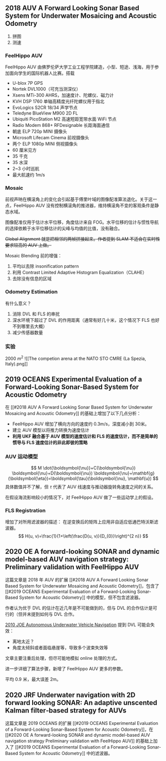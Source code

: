 ## 2018 AUV A Forward Looking Sonar Based System for Underwater Mosaicing and Acoustic Odometry
1. 拼图
2. 测速

### FeelHippo AUV
FeelHippo AUV 由佛罗伦萨大学工业工程学院建造，小型、短途、浅海，用于参加面向学生的国际机器人比赛。搭载
- U-blox 7P GPS
- Nortek DVL1000（可充当测深仪）
- Xsens MTi-300 AHRS，加速度计、陀螺仪、磁力计
- KVH DSP 1760 单轴高精度光纤陀螺仪用于指北
- EvoLogics S2CR 18/34 声学节点
- Teledyne BlueView M900 2D FL
- Ubiquiti PicoStation M2 高速短距宽带水面 WiFi 节点
- Radio Modem 868+ RFDesignable 长距海面通信
- 朝底 ELP 720p MINI 摄像头
- Microsoft Lifecam Cinema 前视摄像头
- 两个 ELP 1080p MINI 侧视摄像头
- 60 厘米见方
- 35 千克
- 35 水深
- 2~3 小时巡航
- 最大航速约 1m/s

### Mosaic
前视声呐在横滚角上的变化会引起基于傅里叶域的图像配准算法退化。关于这一点，FeelHippo AUV 没有控制横滚角的推进器，维持横滚角不变的客观条件是静态水域。

图像配准仅用于估计水平位移，角度估计来自 FOG。水平位移的估计与惯性导航的选择依赖于水平位移估计的尖峰与均值的比值，没有融合。

~~Global Alignment 就是把相邻的两帧拼接起来。作者提到 SLAM 不适合在实时性要求较高的 AUV 上做。~~

Mosaic Blending 前的增强：
1. 平均以去除 insonification pattern
2. 利用 Contrast Limited Adaptive Histogram Equalization（CLAHE）
3. 去除没有信息的区域

### Odometry Estimation
有什么意义？
1. 消除 DVL 和 FLS 的串扰
2. 深水环境下超过了 DVL 的作用距离（通常有好几十米，这个情况下 FLS 也好不到哪里去大概）
3. 减少传感器数量

### 实验
2000 $m^2$
![[The competion arena at the NATO STO CMRE (La Spezia, Italy).png]]


## 2019 OCEANS Experimental Evaluation of a Forward-Looking Sonar-Based System for Acoustic Odometry

在 [[#2018 AUV A Forward Looking Sonar Based System for Underwater Mosaicing and Acoustic Odometry]] 的基础上增加了以下几点分析：
- FeelHippo AUV 增加了横向方向的速度约 0.3m/s，深度减小到 30米。
- 建立 AUV 模型以将推力转换为速度估计
- **利用 UKF 融合基于 AUV 模型的速度估计和 FLS 的速度估计，而不是简单的惯导与 FLS 速度估计的非此即彼的策略**

### AUV 运动模型
$$
M \dot{\boldsymbol{\nu}}+C(\boldsymbol{\nu}) \boldsymbol{\nu}+D(\boldsymbol{\nu}) \boldsymbol{\nu}+\mathbf{g}(\boldsymbol{\eta})=\boldsymbol{\tau}(\boldsymbol{\nu}, \mathbf{u})
$$
具体数值并不了解，但 $\tau$ 代表了 AUV 线速度与推动器旋转角速度之间的关系。

在假设海流影响较小的情况下，对 FeelHippo AUV 做了一些运动学上的假设。

### FLS Registration
增加了对所用滤波器的描述：
在逆变换后的矩阵上应用非自适应低通巴特沃斯滤波器。
$$
H(u, v)=\frac{1}{1+\left(\frac{D(u, v)}{D_{0}}\right)^{2 n}}
$$


## 2020 OE A forward-looking SONAR and dynamic model-based AUV navigation strategy: Preliminary validation with FeelHippo AUV
这篇文章是 2018 年 AUV 的扩展 [[#2018 AUV A Forward Looking Sonar Based System for Underwater Mosaicing and Acoustic Odometry]]，包含了 [[#2019 OCEANS Experimental Evaluation of a Forward-Looking Sonar-Based System for Acoustic Odometry]] 中的模型，但不包含滤波器。

作者认为优于 DVL 的估计在近几年是不可能做到的，但与 DVL 的合作估计是可行的（但并未提到如何与 DVL 合作。

[2010 JOE Autonomous Underwater Vehicle Navigation](https://ieeexplore.ieee.org/abstract/document/5546885) 提到 DVL 可能会失效：
- 离地太近？
- 角度太倾斜或者面临悬崖等，导致多个波束失效等

文章主要注重后处理，但尽可能地模拟 online 处理的方式。

进一步详细了算法步骤，新增了 FeelHippo AUV 更多的参数。

平均 0.9 米，最大误差 2m。





## 2020 JRF Underwater navigation with 2D forward looking SONAR: An adaptive unscented Kalman filter‐based strategy for AUVs
这篇文章是 2019 OCEANS 的扩展 [[#2019 OCEANS Experimental Evaluation of a Forward-Looking Sonar-Based System for Acoustic Odometry]]，在 [[#2020 OE A forward-looking SONAR and dynamic model-based AUV navigation strategy Preliminary validation with FeelHippo AUV]] 的基础上加入了 [[#2019 OCEANS Experimental Evaluation of a Forward-Looking Sonar-Based System for Acoustic Odometry]] 中的滤波器。